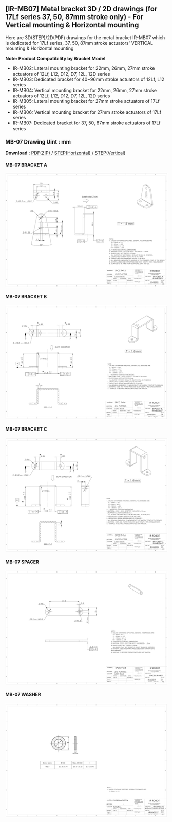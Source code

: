 ## [IR-MB07] Metal bracket 3D / 2D drawings (for 17Lf series 37, 50, 87mm stroke only) - For Vertical mounting & Horizontal mounting

Here are 3D(STEP)/2D(PDF) drawings for the metal bracket IR-MB07 which is dedicated for 17Lf series, 37, 50, 87mm stroke actuators' VERTICAL mounting & Horizontal mounting
  
**Note: Product Compatibility by Bracket Model**
- IR-MB02: Lateral mounting bracket for 22mm, 26mm, 27mm stroke actuators of 12Lf, L12, D12, D7, 12L, 12D series
- IR-MB03: ​​Dedicated bracket for 40~96mm stroke actuators of 12Lf, L12 series
- IR-MB04: Vertical mounting bracket for 22mm, 26mm, 27mm stroke actuators of 12Lf, L12, D12, D7, 12L, 12D series
- IR-MB05: Lateral mounting bracket for 27mm stroke actuators of 17Lf series
- IR-MB06: Vertical mounting bracket for 27mm stroke actuators of 17Lf series
- IR-MB07: Dedicated bracket for 37, 50, 87mm stroke actuators of 17Lf series
### MB-07 Drawing  Uint : mm
**Download** : <a class="downloadbtn" href="./data/IR-MB07_2D_PDF.zip" download> PDF(ZIP) </a> / <a  class="downloadbtn" href="./data/IR-MB0307_Horizontal_Rev01_20240826.step" download> STEP(Horizontal) </a> / <a  class="downloadbtn" href="./data/IR-MB0307_Vertical_Rev01_20240826.step" download> STEP(Vertical) </a>
#### MB-07 BRACKET A
![mb07-bracket-a](./img/mb07-bracket-a.png)
#### MB-07 BRACKET B
![mb07-bracket-b](./img/mb07-bracket-b.png)
#### MB-07 BRACKET C
![mb07-bracket-c](./img/mb07-bracket-c.png)
#### MB-07 SPACER
![mb07-spacer](./img/mb07-spacer.png)
#### MB-07 WASHER
![mb07-washer](./img/mb07-washer.png)